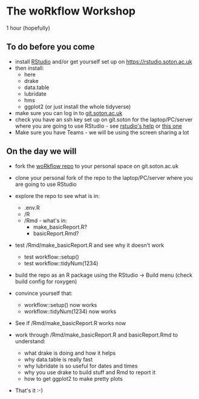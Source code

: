 # The woRkflow Workshop

1 hour (hopefully)

## To do before you come

 * install [RStudio](https://rstudio.com/products/rstudio/) and/or get yourself set up on https://rstudio.soton.ac.uk
 * then install:
    * here
    * drake
    * data.table
    * lubridate
    * hms
    * ggplot2 (or just install the whole tidyverse)
 * make sure you can log in to [git.soton.ac.uk](git.soton.ac.uk/)
 * check you have an ssh key set up on git.soton for the laptop/PC/server where you are going to use RStudio - see [rstudio's help](https://support.rstudio.com/hc/en-us/articles/200532077-Version-Control-with-Git-and-SVN) or [this one](https://happygitwithr.com/ssh-keys.html)
 * Make sure you have Teams - we will be using the screen sharing a lot

## On the day we will

 * fork the [woRkflow repo](https://git.soton.ac.uk/SERG/workflow) to your personal space on git.soton.ac.uk
 * clone your personal fork of the repo to the laptop/PC/server where you are going to use RStudio 
 * explore the repo to see what is in:
   * .env.R
   * /R
   * /Rmd - what's in:
     *  make_basicReport.R?
     *  basicReport.Rmd?
 * test /Rmd/make_basicReport.R and see why it doesn't work
    * test workflow::setup()
    * test workflow::tidyNum(1234)
 * build the repo as an R package using the RStudio -> Build menu (check build config for roxygen)
 * convince yourself that:
    * workflow::setup() now works
    * workflow::tidyNum(1234) now works
 * See if /Rmd/make_basicReport.R works now
 * work through /Rmd/make_basicReport.R and basicReport.Rmd to understand:
   * what drake is doing and how it helps
   * why data.table is really fast
   * why lubridate is so useful for dates and times
   * why you use drake to build stuff and Rmd to report it
   * how to get ggplot2 to make pretty plots
  
 * That's it :-)